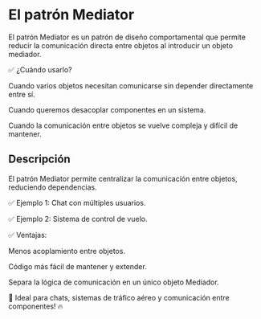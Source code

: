 # El patrón Mediator

El patrón Mediator es un patrón de diseño comportamental que permite reducir la comunicación directa entre objetos al
introducir un objeto mediador.

✅ ¿Cuándo usarlo?

Cuando varios objetos necesitan comunicarse sin depender directamente entre sí.

Cuando queremos desacoplar componentes en un sistema.

Cuando la comunicación entre objetos se vuelve compleja y difícil de mantener.

## Descripción

El patrón Mediator permite centralizar la comunicación entre objetos, reduciendo dependencias.

✅ Ejemplo 1: Chat con múltiples usuarios.

✅ Ejemplo 2: Sistema de control de vuelo.

✅ Ventajas:

Menos acoplamiento entre objetos.

Código más fácil de mantener y extender.

Separa la lógica de comunicación en un único objeto Mediador.

🚀 Ideal para chats, sistemas de tráfico aéreo y comunicación entre componentes! 🔥


